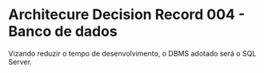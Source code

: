 # Architecure Decision Record 004 - Banco de dados

Vizando reduzir o tempo de desenvolvimento, o DBMS adotado será o SQL Server.
